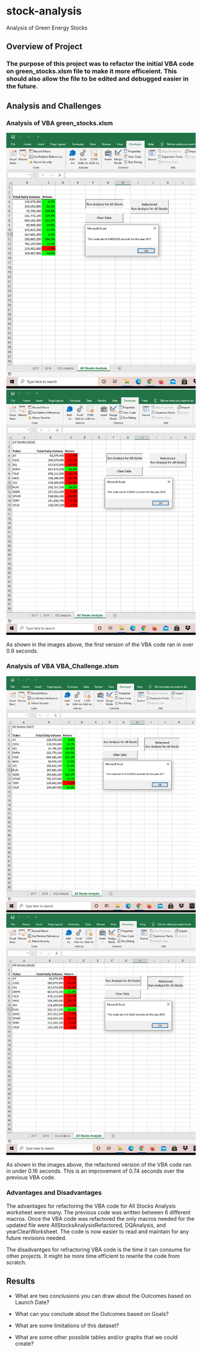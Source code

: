 # stock-analysis
Analysis of Green Energy Stocks

## Overview of Project

### The purpose of this project was to refactor the initial VBA code on green_stocks.xlsm file to make it more efficeient.  This should also allow the file to be edited and debugged easier in the future.

## Analysis and Challenges

### Analysis of VBA green_stocks.xlsm

![green_stocks_2017.png](resources/green_stocks_2017.png)
![green_stocks_2018.png](resources/green_stocks_2018.png)

As shown in the images above, the first version of the VBA code ran in over 0.9 seconds.

### Analysis of VBA VBA_Challenge.xlsm

![VBA_Challenge_2017.png](resources/VBA_Challenge_2017.png)
![VBA_Challenge_2018.png](resources/VBA_Challenge_2018.png)

As shown in the images above, the refactored version of the VBA code ran in under 0.16 seconds. This is an improvement of 0.74 seconds over the previous VBA code.

### Advantages and Disadvantages

The advantages for refactoring the VBA code for All Stocks Analysis worksheet were many.  The previous code was written between 6 different macros.  Once the VBA code was refactored the only macros needed for the updated file were AllStocksAnalysisRefactored, DQAnalysis, and yearClearWorksheet.  The code is now easier to read and maintain for any future revisions needed.

The disadvantges for refractoring VBA code is the time it can consume for other projects.  It might be more time efficient to rewrite the code from scratch. 

## Results

- What are two conclusions you can draw about the Outcomes based on Launch Date?

- What can you conclude about the Outcomes based on Goals?

- What are some limitations of this dataset?

- What are some other possible tables and/or graphs that we could create?
